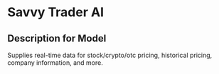 # Savvy Trader AI

## Description for Model

Supplies real-time data for stock/crypto/otc pricing, historical pricing, company information, and more.

